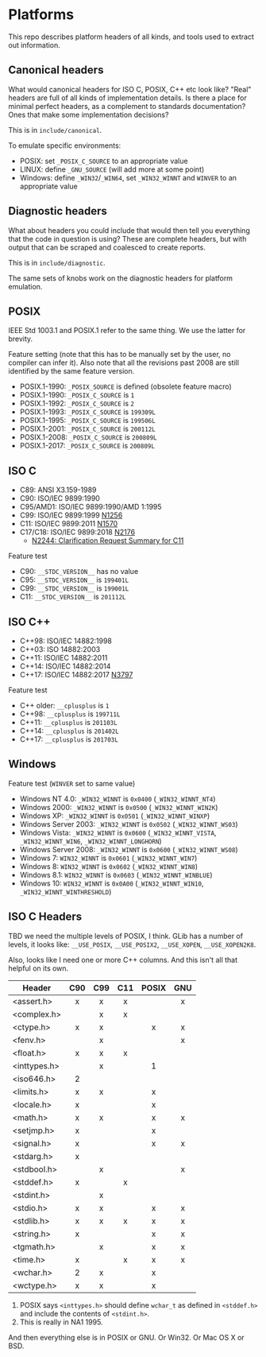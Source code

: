 # Platforms

This repo describes platform headers of all kinds, and tools used
to extract out information.

## Canonical headers

What would canonical headers for ISO C, POSIX, C++ etc look like? "Real"
headers are full of all kinds of implementation details. Is there a place
for minimal perfect headers, as a complement to standards documentation?
Ones that make some implementation decisions?

This is in `include/canonical`.

To emulate specific environments:

- POSIX: set `_POSIX_C_SOURCE` to an appropriate value
- LINUX: define `_GNU_SOURCE` (will add more at some point)
- Windows: define `_WIN32`/`_WIN64`, set `_WIN32_WINNT` and `WINVER` to an appropriate value

## Diagnostic headers

What about headers you could include that would then tell you everything
that the code in question is using? These are complete headers, but
with output that can be scraped and coalesced to create reports.

This is in `include/diagnostic`.

The same sets of knobs work on the diagnostic headers for platform emulation.

## POSIX

IEEE Std 1003.1 and POSIX.1 refer to the same thing. We use the latter for brevity.

Feature setting (note that this has to be manually set by the user, no compiler can
infer it). Also note that all the revisions past 2008 are still identified by the
same feature version.

- POSIX.1-1990: `_POSIX_SOURCE` is defined (obsolete feature macro)
- POSIX.1-1990: `_POSIX_C_SOURCE` is `1`
- POSIX.1-1992: `_POSIX_C_SOURCE` is `2`
- POSIX.1-1993: `_POSIX_C_SOURCE` is `199309L`
- POSIX.1-1995: `_POSIX_C_SOURCE` is `199506L`
- POSIX.1-2001: `_POSIX_C_SOURCE` is `200112L`
- POSIX.1-2008: `_POSIX_C_SOURCE` is `200809L`
- POSIX.1-2017: `_POSIX_C_SOURCE` is `200809L`

## ISO C

- C89: ANSI X3.159-1989
- C90: ISO/IEC 9899:1990
- C95/AMD1: ISO/IEC 9899:1990/AMD 1:1995
- C99: ISO/IEC 9899:1999 [N1256](http://www.open-std.org/jtc1/sc22/WG14/www/docs/n1256.pdf)
- C11: ISO/IEC 9899:2011 [N1570](http://www.open-std.org/jtc1/sc22/wg14/www/docs/n1570.pdf)
- C17/C18: ISO/IEC 9899:2018 [N2176](http://www.open-std.org/jtc1/sc22/wg14/www/abq/c17_updated_proposed_fdis.pdf)
  - [N2244: Clarification Request Summary for C11](http://www.open-std.org/jtc1/sc22/wg14/www/docs/n2244.htm)

Feature test

- C90: `__STDC_VERSION__` has no value
- C95: `__STDC_VERSION__` is `199401L`
- C99: `__STDC_VERSION__` is `199001L`
- C11: `__STDC_VERSION__` is `201112L`

## ISO C++

- C++98: ISO/IEC 14882:1998
- C++03: ISO 14882:2003
- C++11: ISO/IEC 14882:2011
- C++14: ISO/IEC 14882:2014
- C++17: ISO/IEC 14882:2017 [N3797](http://www.open-std.org/jtc1/sc22/wg21/docs/papers/2013/n3797.pdf)

Feature test

- C++ older: `__cplusplus` is `1`
- C++98: `__cplusplus` is `199711L`
- C++11: `__cplusplus` is `201103L`
- C++14: `__cplusplus` is `201402L`
- C++17: `__cplusplus` is `201703L`

## Windows

Feature test (`WINVER` set to same value)

- Windows NT 4.0: `_WIN32_WINNT` is `0x0400` (`_WIN32_WINNT_NT4`)
- Windows 2000: `_WIN32_WINNT` is `0x0500` (`_WIN32_WINNT_WIN2K`)
- Windows XP: `_WIN32_WINNT` is `0x0501` (`_WIN32_WINNT_WINXP`)
- Windows Server 2003: `_WIN32_WINNT` is `0x0502` (`_WIN32_WINNT_WS03`)
- Windows Vista: `_WIN32_WINNT` is `0x0600` (`_WIN32_WINNT_VISTA`, `_WIN32_WINNT_WIN6`, `_WIN32_WINNT_LONGHORN`)
- Windows Server 2008: `_WIN32_WINNT` is `0x0600` (`_WIN32_WINNT_WS08`)
- Windows 7: `WIN32_WINNT` is `0x0601` (`_WIN32_WINNT_WIN7`)
- Windows 8: `WIN32_WINNT` is `0x0602` (`_WIN32_WINNT_WIN8`)
- Windows 8.1: `WIN32_WINNT` is `0x0603` (`_WIN32_WINNT_WINBLUE`)
- Windows 10: `WIN32_WINNT` is `0x0A00` (`_WIN32_WINNT_WIN10`, `_WIN32_WINNT_WINTHRESHOLD`)

## ISO C Headers

TBD we need the multiple levels of POSIX, I think. GLib has a number of levels, it looks like:
`__USE_POSIX`, `__USE_POSIX2`, `__USE_XOPEN`, `__USE_XOPEN2K8`.

Also, looks like I need one or more C++ columns. And this isn't all that helpful on its own.

| Header       | C90 | C99 | C11 | POSIX | GNU |
| ------       |:---:|:---:|:---:|:-----:|:---:|
| <assert.h>   |  x  |  x  |  x  |       |  x  |
| <complex.h>  |     |  x  |  x  |       |     |
| <ctype.h>    |  x  |  x  |     |   x   |  x  |
| <fenv.h>     |     |  x  |     |       |  x  |
| <float.h>    |  x  |  x  |  x  |       |     |
| <inttypes.h> |     |  x  |     |   1   |     |
| <iso646.h>   |  2  |     |     |       |     |
| <limits.h>   |  x  |  x  |     |   x   |     |
| <locale.h>   |  x  |     |     |   x   |     |
| <math.h>     |  x  |  x  |     |   x   |  x  |
| <setjmp.h>   |  x  |     |     |   x   |     |
| <signal.h>   |  x  |     |     |   x   |  x  |
| <stdarg.h>   |  x  |     |     |       |     |
| <stdbool.h>  |     |  x  |     |       |  x  |
| <stddef.h>   |  x  |     |  x  |       |     |
| <stdint.h>   |     |  x  |     |       |     |
| <stdio.h>    |  x  |  x  |     |   x   |  x  |
| <stdlib.h>   |  x  |  x  |  x  |   x   |  x  |
| <string.h>   |  x  |     |     |   x   |  x  |
| <tgmath.h>   |     |  x  |     |   x   |  x  |
| <time.h>     |  x  |     |  x  |   x   |  x  |
| <wchar.h>    |  2  |  x  |     |   x   |     |
| <wctype.h>   |  x  |  x  |     |   x   |     |

1. POSIX says `<inttypes.h>` should define `wchar_t` as defined in `<stddef.h>`
and include the contents of `<stdint.h>`.
2. This is really in NA1 1995.

And then everything else is in POSIX or GNU. Or Win32. Or Mac OS X or BSD.
